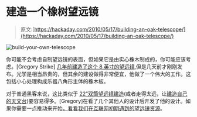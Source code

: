 # 建造一个橡树望远镜

> 原文:[https://hackaday.com/2010/05/17/building-an-oak-telescope/](https://hackaday.com/2010/05/17/building-an-oak-telescope/)

![](../Images/1bf018af965c7b4770be8a63e661c2c6.png "build-your-own-telescope")

你可能不会考虑自制望远镜的表面，但如果它是由实心橡木制成的，你可能应该考虑。[Gregory Strike] [几年前建造了这个 8 英寸的望远镜](http://www.gregorystrike.com/?p=53),但是几天前才刚刚发布。光学是相当昂贵的，但其余的建设做得非常便宜，他做了一个伟大的工作。这包括小心处理构成乐器八角形主体的橡木板。

对于普通黑客来说，这比类似于 [22”双筒望远镜建造](http://hackaday.com/2008/12/09/22-binocular-telescope/)(或者走得太远，让[建造自己的天文台](http://hackaday.com/2008/07/31/russian-homemade-telescope/))要容易得多。[Gregory]在看了几个其他人的设计后开发了他的设计。如果你需要一点推动来开始[，看看我们在互联网初期遇到的望远镜资源](http://hackaday.com/2005/08/06/build-your-own-telescope/)。